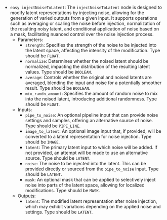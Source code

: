 - `easy injectNoiseToLatent`: The `injectNoiseToLatent` node is designed to modify latent representations by injecting noise, allowing for the generation of varied outputs from a given input. It supports operations such as averaging or scaling the noise before injection, normalization of the resulting noisy latent, and conditional application of noise based on a mask, facilitating nuanced control over the noise injection process.
    - Parameters:
        - `strength`: Specifies the strength of the noise to be injected into the latent space, affecting the intensity of the modification. Type should be `FLOAT`.
        - `normalize`: Determines whether the noised latent should be normalized, impacting the distribution of the resulting latent values. Type should be `BOOLEAN`.
        - `average`: Controls whether the original and noised latents are averaged, blending the input and noise for a potentially smoother result. Type should be `BOOLEAN`.
        - `mix_randn_amount`: Specifies the amount of random noise to mix into the noised latent, introducing additional randomness. Type should be `FLOAT`.
    - Inputs:
        - `pipe_to_noise`: An optional pipeline input that can provide noise settings and samples, offering an alternative source of noise. Type should be `PIPE_LINE`.
        - `image_to_latent`: An optional image input that, if provided, will be converted to a latent representation for noise injection. Type should be `IMAGE`.
        - `latent`: The primary latent input to which noise will be added. If not provided, an attempt will be made to use an alternative source. Type should be `LATENT`.
        - `noise`: The noise to be injected into the latent. This can be provided directly or sourced from the `pipe_to_noise` input. Type should be `LATENT`.
        - `mask`: An optional mask that can be applied to selectively inject noise into parts of the latent space, allowing for localized modifications. Type should be `MASK`.
    - Outputs:
        - `latent`: The modified latent representation after noise injection, which may exhibit variations depending on the applied noise and settings. Type should be `LATENT`.
